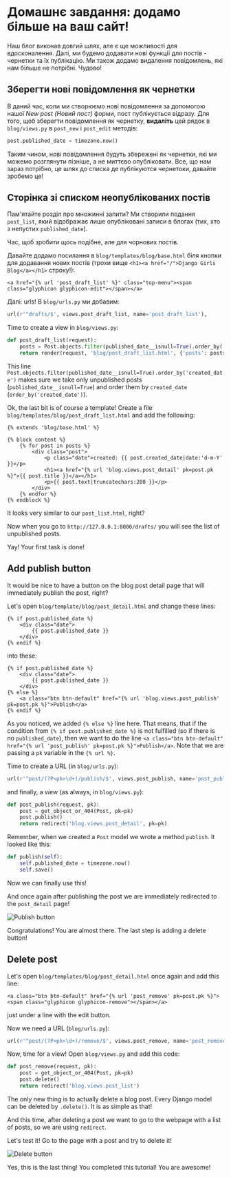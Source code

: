 # Домашнє завдання: додамо більше на ваш сайт!

Наш блог виконав довгий шлях, але є ще можливості для вдосконалення. Далі, ми будемо додавати нові функції для постів - чернетки та їх публікацію. Ми також додамо видалення повідомлень, які нам більше не потрібні. Чудово!

## Зберегти нові повідомлення як чернетки

В даний час, коли ми створюємо нові повідомлення за допомогою нашої *New post (Новий пост)* форми, пост публікується відразу. Для того, щоб зберегти повідомлення як чернетку, **видаліть** цей рядок в  `blog/views.py` в `post_new` і `post_edit` методів:

```python
post.published_date = timezone.now()
```

Таким чином, нові повідомлення будуть збережені як чернетки, які ми можемо розглянути пізніше, а не миттєво опубліковати. Все, що нам зараз потрібно, це шлях до списка де публікуются чернетоки, давайте зробемо це!

## Сторінка зі списком неопублікованих постів

Пам'ятайте розділ про множинні запити? Ми створили подання `post_list`, який відображає лише опубліковані записи в блогах (тих, хто з непустих `published_date`).

Час, щоб зробити щось подібне, але для чорнових постів.

Давайте додамо посилання в `blog/templates/blog/base.html` біля кнопки для додавання нових постів (трохи вище `<h1><a href="/">Django Girls Blog</a></h1>` строку!):

```django
<a href="{% url 'post_draft_list' %}" class="top-menu"><span class="glyphicon glyphicon-edit"></span></a>
```

Далі: urls! В `blog/urls.py` ми добавим:

```python
url(r'^drafts/$', views.post_draft_list, name='post_draft_list'),
```

Time to create a view in `blog/views.py`:

```python
def post_draft_list(request):
    posts = Post.objects.filter(published_date__isnull=True).order_by('created_date')
    return render(request, 'blog/post_draft_list.html', {'posts': posts})
```

This line `Post.objects.filter(published_date__isnull=True).order_by('created_date')` makes sure we take only unpublished posts (`published_date__isnull=True`) and order them by `created_date` (`order_by('created_date')`).

Ok, the last bit is of course a template! Create a file `blog/templates/blog/post_draft_list.html` and add the following:

```django
{% extends 'blog/base.html' %}

{% block content %}
    {% for post in posts %}
        <div class="post">
            <p class="date">created: {{ post.created_date|date:'d-m-Y' }}</p>
            <h1><a href="{% url 'blog.views.post_detail' pk=post.pk %}">{{ post.title }}</a></h1>
            <p>{{ post.text|truncatechars:200 }}</p>
        </div>
    {% endfor %}
{% endblock %}
```

It looks very similar to our `post_list.html`, right?

Now when you go to `http://127.0.0.1:8000/drafts/` you will see the list of unpublished posts.

Yay! Your first task is done!

## Add publish button

It would be nice to have a button on the blog post detail page that will immediately publish the post, right?

Let's open `blog/template/blog/post_detail.html` and change these lines:

```django
{% if post.published_date %}
    <div class="date">
        {{ post.published_date }}
    </div>
{% endif %}
```

into these:

```django
{% if post.published_date %}
    <div class="date">
        {{ post.published_date }}
    </div>
{% else %}
    <a class="btn btn-default" href="{% url 'blog.views.post_publish' pk=post.pk %}">Publish</a>
{% endif %}
```

As you noticed, we added `{% else %}` line here. That means, that if the condition from `{% if post.published_date %}` is not fulfilled (so if there is no `published_date`), then we want to do the line `<a class="btn btn-default" href="{% url 'post_publish' pk=post.pk %}">Publish</a>`. Note that we are passing a `pk` variable in the `{% url %}`.

Time to create a URL (in `blog/urls.py`):

```python
url(r'^post/(?P<pk>\d+)/publish/$', views.post_publish, name='post_publish'),
```

and finally, a *view* (as always, in `blog/views.py`):

```python
def post_publish(request, pk):
    post = get_object_or_404(Post, pk=pk)
    post.publish()
    return redirect('blog.views.post_detail', pk=pk)
```

Remember, when we created a `Post` model we wrote a method `publish`. It looked like this:

```python
def publish(self):
    self.published_date = timezone.now()
    self.save()
```

Now we can finally use this!

And once again after publishing the post we are immediately redirected to the `post_detail` page!

![Publish button](images/publish2.png)

Congratulations! You are almost there. The last step is adding a delete button!

## Delete post

Let's open `blog/templates/blog/post_detail.html` once again and add this line:

```django
<a class="btn btn-default" href="{% url 'post_remove' pk=post.pk %}"><span class="glyphicon glyphicon-remove"></span></a>
```

just under a line with the edit button.

Now we need a URL (`blog/urls.py`):

```python
url(r'^post/(?P<pk>\d+)/remove/$', views.post_remove, name='post_remove'),
```

Now, time for a view! Open `blog/views.py` and add this code:

```python
def post_remove(request, pk):
    post = get_object_or_404(Post, pk=pk)
    post.delete()
    return redirect('blog.views.post_list')
```

The only new thing is to actually delete a blog post. Every Django model can be deleted by `.delete()`. It is as simple as that!

And this time, after deleting a post we want to go to the webpage with a list of posts, so we are using `redirect`.

Let's test it! Go to the page with a post and try to delete it!

![Delete button](images/delete3.png)

Yes, this is the last thing! You completed this tutorial! You are awesome!

